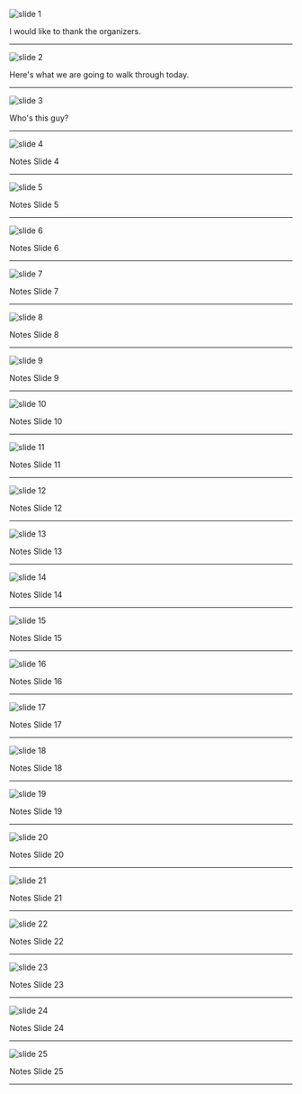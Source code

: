 

![slide 1](images_talk/Slide1.png)

I would like to thank the organizers.

---

![slide 2](images_talk/Slide2.png)

Here's what we are going to walk through today.

---

![slide 3](images_talk/Slide3.png)

Who's this guy?

---

![slide 4](images_talk/Slide4.png)

Notes Slide 4

---

![slide 5](images_talk/Slide5.png)

Notes Slide 5

---

![slide 6](images_talk/Slide6.png)

Notes Slide 6

---

![slide 7](images_talk/Slide7.png)

Notes Slide 7

---

![slide 8](images_talk/Slide8.png)

Notes Slide 8

---

![slide 9](images_talk/Slide9.png)

Notes Slide 9

---

![slide 10](images_talk/Slide10.png)

Notes Slide 10

---

![slide 11](images_talk/Slide11.png)

Notes Slide 11

---

![slide 12](images_talk/Slide12.png)

Notes Slide 12

---

![slide 13](images_talk/Slide13.png)

Notes Slide 13

---

![slide 14](images_talk/Slide14.png)

Notes Slide 14

---

![slide 15](images_talk/Slide15.png)

Notes Slide 15

---

![slide 16](images_talk/Slide16.png)

Notes Slide 16

---

![slide 17](images_talk/Slide17.png)

Notes Slide 17

---

![slide 18](images_talk/Slide18.png)

Notes Slide 18

---

![slide 19](images_talk/Slide19.png)

Notes Slide 19

---

![slide 20](images_talk/Slide20.png)

Notes Slide 20

---

![slide 21](images_talk/Slide21.png)

Notes Slide 21

---

![slide 22](images_talk/Slide22.png)

Notes Slide 22

---

![slide 23](images_talk/Slide23.png)

Notes Slide 23

---

![slide 24](images_talk/Slide24.png)

Notes Slide 24

---

![slide 25](images_talk/Slide25.png)

Notes Slide 25

---

